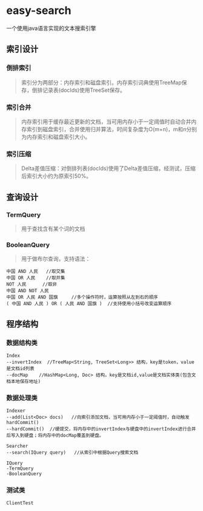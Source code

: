 # easy-search
一个使用java语言实现的文本搜索引擎

## 索引设计
### 倒排索引
> 索引分为两部分：内存索引和磁盘索引。内存索引词典使用TreeMap保存，倒排记录表(docIds)使用TreeSet保存。
### 索引合并
> 内存索引用于缓存最近更新的文档，当可用内存小于一定阈值时自动合并内存索引到磁盘索引，合并使用归并算法，时间复杂度为O(m+n)，m和n分别为内存索引和磁盘索引大小。
### 索引压缩
> Delta差值压缩：对倒排列表(docIds)使用了Delta差值压缩，经测试，压缩后索引大小约为原索引50%。

## 查询设计
### TermQuery
> 用于查找含有某个词的文档
### BooleanQuery
> 用于做布尔查询，支持语法：
 
    中国 AND 人民	//取交集
	中国 OR 人民 	//取并集
	NOT 人民		//取非
	中国 AND NOT 人民
	中国 OR 人民 AND 国旗		//多个操作符时，运算按照从左到右的顺序
	( 中国 AND 人民 ) OR ( 人民 AND 国旗 )	//支持使用小括号改变运算顺序

## 程序结构
### 数据结构类
	Index
	--invertIndex  //TreeMap<String, TreeSet<Long>> 结构，key是token，value是文档id列表
	--docMap    //HashMap<Long, Doc> 结构，key是文档id,value是文档实体类(包含文档本地保存地址)
### 数据处理类
	Indexer
	--add(List<Doc> docs)   //向索引添加文档，当可用内存小于一定阈值时，自动触发hardCommit()
	--hardCommit()  //硬提交，将内存中的invertIndex与硬盘中的invertIndex进行合并后写入到硬盘；将内存中的docMap覆盖到硬盘。

	Searcher
	--search(IQuery query)   //从索引中根据Query搜索文档

	IQuery
	-TermQuery
	-BooleanQuery
### 测试类
	ClientTest

